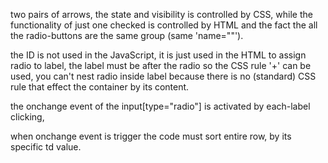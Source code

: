 two pairs of arrows, the state and visibility is controlled by CSS, 
while the functionality of just one checked is controlled by HTML and the fact the all the radio-buttons are the same group (same 'name=""').

the ID is not used in the JavaScript, it is just used in the HTML to assign radio to label, 
the label must be after the radio so the CSS rule '+' can be used, 
you can't nest radio inside label because there is no (standard) CSS rule that effect the container by its content.

the onchange event of the input[type="radio"] is activated by each-label clicking, 

when onchange event is trigger the code must sort entire row, by its specific td value.
